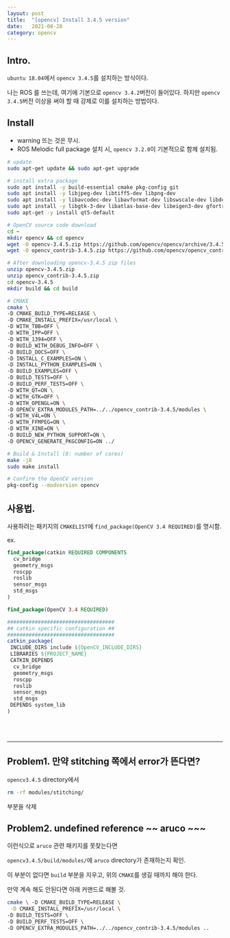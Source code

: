 ```yaml
---
layout: post
title:  "[opencv] Install 3.4.5 version"
date:   2021-08-28
category: opencv
---
```


## Intro.
`ubuntu 18.04`에서 `opencv 3.4.5`를 설치하는 방식이다.

나는 ROS 를 쓰는데, 여기에 기본으로 `opencv 3.4.2`버전이 들어있다. 하지만 `opencv 3.4.5`버전 이상을 써야 할 때 강제로 이를 설치하는 방법이다.

## Install
* warning 뜨는 것은 무시.
* ROS Melodic full package 설치 시, `opencv 3.2.0`이 기본적으로 함께 설치됨.

```bash
# update
sudo apt-get update && sudo apt-get upgrade

# install extra package
sudo apt install -y build-essential cmake pkg-config git
sudo apt install -y libjpeg-dev libtiff5-dev libpng-dev
sudo apt install -y libavcodec-dev libavformat-dev libswscale-dev libdc1394-22-dev libxvidcore-dev libx264-dev libxine2-dev libv4l-dev v4l-utils libgstreamer1.0-dev libgstreamer-plugins-base1.0-dev
sudo apt install -y libgtk-3-dev libatlas-base-dev libeigen3-dev gfortran
sudo apt-get -y install qt5-default

# OpenCV source code download
cd ~
mkdir opencv && cd opencv
wget -O opencv-3.4.5.zip https://github.com/opencv/opencv/archive/3.4.5.zip
wget -O opencv_contrib-3.4.5.zip https://github.com/opencv/opencv_contrib/archive/3.4.5.zip

# After downloading opencv-3.4.5 zip files
unzip opencv-3.4.5.zip
unzip opencv_contrib-3.4.5.zip
cd opencv-3.4.5
mkdir build && cd build

# CMAKE
cmake \
-D CMAKE_BUILD_TYPE=RELEASE \
-D CMAKE_INSTALL_PREFIX=/usr/local \
-D WITH_TBB=OFF \
-D WITH_IPP=OFF \
-D WITH_1394=OFF \
-D BUILD_WITH_DEBUG_INFO=OFF \
-D BUILD_DOCS=OFF \
-D INSTALL_C_EXAMPLES=ON \
-D INSTALL_PYTHON_EXAMPLES=ON \
-D BUILD_EXAMPLES=OFF \
-D BUILD_TESTS=OFF \
-D BUILD_PERF_TESTS=OFF \
-D WITH_QT=ON \
-D WITH_GTK=OFF \
-D WITH_OPENGL=ON \
-D OPENCV_EXTRA_MODULES_PATH=../../opencv_contrib-3.4.5/modules \
-D WITH_V4L=ON \
-D WITH_FFMPEG=ON \
-D WITH_XINE=ON \
-D BUILD_NEW_PYTHON_SUPPORT=ON \
-D OPENCV_GENERATE_PKGCONFIG=ON ../

# Build & Install (8: number of cores)
make -j8
sudo make install

# Confirm the OpenCV version
pkg-config --modversion opencv
```

## 사용법.
사용하려는 패키지의 `CMAKELIST`에 `find_package(OpenCV 3.4 REQUIRED)`를 명시함.

ex. 
```cmake
find_package(catkin REQUIRED COMPONENTS
  cv_bridge
  geometry_msgs
  roscpp
  roslib
  sensor_msgs
  std_msgs
)

find_package(OpenCV 3.4 REQUIRED)

###################################
## catkin specific configuration ##
###################################
catkin_package(
 INCLUDE_DIRS include ${OpenCV_INCLUDE_DIRS}
 LIBRARIES ${PROJECT_NAME}
 CATKIN_DEPENDS 
  cv_bridge 
  geometry_msgs 
  roscpp 
  roslib 
  sensor_msgs 
  std_msgs
 DEPENDS system_lib
)
```
<br><br>

---
## Problem1. 만약 stitching 쪽에서 error가 뜬다면?
`opencv3.4.5` directory에서

```bash
rm -rf modules/stitching/
```

부분을 삭제

## Problem2. undefined reference ~~ aruco ~~~
이런식으로 `aruco` 관련 패키지를 못찾는다면

`opencv3.4.5/build/modules/`에 `aruco` directory가 존재하는지 확인.

이 부분이 없다면 `build` 부분을 지우고, 위의 `CMAKE`를 생길 때까지 해야 한다.

만약 계속 해도 안된다면 아래 커맨드로 해볼 것.

```bash
cmake \ -D CMAKE_BUILD_TYPE=RELEASE \
 -D CMAKE_INSTALL_PREFIX=/usr/local \
-D BUILD_TESTS=OFF \
-D BUILD_PERF_TESTS=OFF \
-D OPENCV_EXTRA_MODULES_PATH=../../opencv_contrib-3.4.5/modules ..
```